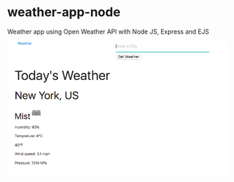 # weather-app-node
Weather app using Open Weather API with Node JS, Express and EJS

![App overview](/images/app.png)